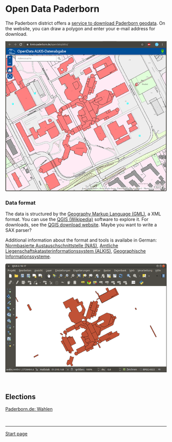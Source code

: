 # Open Data Paderborn

The Paderborn district offers a [service to download Paderborn geodata](https://www.kreis-paderborn.de/kreis_paderborn/geoportal/opendata/).
On the website, you can draw a polygon and enter your e-mail address for download.

![Kreis Paderborn ALKIS](images/kreis-paderborn-alkis.png)

### Data format

The data is structured by the [Geography Markup Language (GML)](https://en.wikipedia.org/wiki/Geography_Markup_Language), a XML format.
You can use the [QGIS (Wikipedia)](https://en.wikipedia.org/wiki/QGIS) software to explore it.
For downloads, see the [QGIS download website](https://www.qgis.org/de/site/forusers/download.html).
Maybe you want to write a SAX parser?

Additional information about the format and tools is availabe in German:
[Normbasierte Austauschschnittstelle (NAS)](https://de.wikipedia.org/wiki/Normbasierte_Austauschschnittstelle),
[Amtliche Liegenschaftskatasterinformationssystem (ALKIS)](https://de.wikipedia.org/wiki/Amtliches_Liegenschaftskatasterinformationssystem),
[Geographische Informationssysteme](https://wiki.ubuntuusers.de/Geographische_Informationssysteme/).

![QGIS](images/qgis.png)

&nbsp;

## Elections

[Paderborn.de: Wahlen](https://www.paderborn.de/microsite/wahlen/wahlen/index.php)

&nbsp;

---

[Start page](index.md)

&nbsp;
